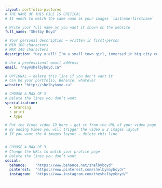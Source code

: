 ```yaml
---
layout: portfolio-pictures
# THE NAME OF THIS FILE IS CRITICAL
# It needs to match the same name as your images `lastname-firstname`

# Write your full name as you want it shown on the website
full_name: "Shelby Boyd"

# Your personal description — written in first-person
# MIN 100 characters
# MAX 140 characters
description: "Hey y'all! I'm a small town girl, immersed in big city culture. I love Star Wars, cute packaging, and cows."

# Use a professional email address
email: "hey@shelbyboyd.ca"

# OPTIONAL — delete this line if you don't want it
# Can be your portfolio, Behance, whatever
website: "http://shelbyboyd.ca"

# CHOOSE A MAX OF 3
# Delete the lines you don’t want
specialization:
  - branding
  - print
  - type

# Put the Vimeo video ID here — get it from the URL of your video page
# By adding Vimeo you will trigger the video & 2 images layout
# If you want the 4 images layout — delete this line


# CHOOSE A MAX OF 3
# Change the URLs to match your profile page
# Delete the lines you don’t want
social:
  behance:    "https://www.behance.net/shelbyboyd"
  pinterest:  "https://www.pinterest.com/shelbymayboyd/"
  instagram:  "https://www.instagram.com/theshelbyyboyd/"

---
```

